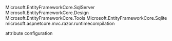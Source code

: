 
Microsoft.EntityFrameworkCore.SqlServer
Microsoft.EntityFrameworkCore.Design
Microsoft.EntityFrameworkCore.Tools
Microsoft.EntityFrameworkCore.Sqlite
microsoft.aspnetcore.mvc.razor.runtimecompilation

attribute configuration